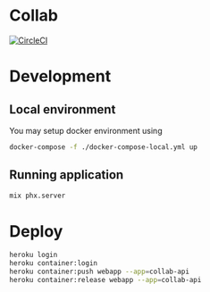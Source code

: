 # Collab

[![CircleCI](https://circleci.com/gh/moving-tired/collab-api/tree/master.svg?style=svg&circle-token=ea4b2eef4f87f1c7adacff12f49bacc694870830)](https://circleci.com/gh/moving-tired/collab-api/tree/master)

# Development

## Local environment

You may setup docker environment using
```bash
docker-compose -f ./docker-compose-local.yml up
```

## Running application

```bash
mix phx.server
```

# Deploy

```bash
heroku login
heroku container:login
heroku container:push webapp --app=collab-api
heroku container:release webapp --app=collab-api
```